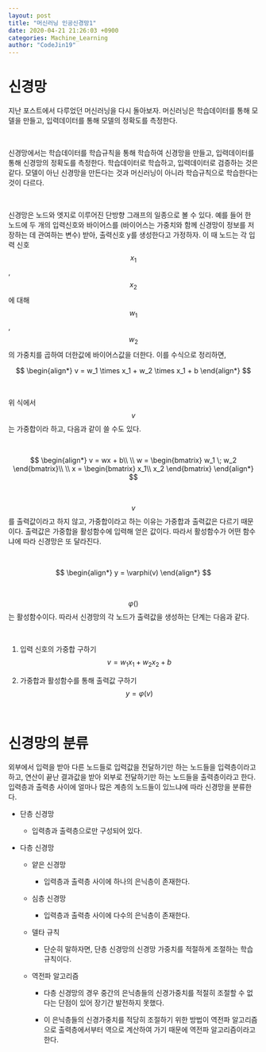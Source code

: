 ```yaml
---
layout: post
title: "머신러닝 인공신경망1"
date: 2020-04-21 21:26:03 +0900
categories: Machine_Learning
author: "CodeJin19"
---
```


# 신경망

지난 포스트에서 다루었던 머신러닝을 다시 돌아보자. 머신러닝은 학습데이터를 통해 모델을 만들고, 입력데이터를 통해 모델의 정확도를 측정한다.

<br>

신경망에서는 학습데이터를 학습규칙을 통해 학습하여 신경망을 만들고, 입력데이터를 통해 신경망의 정확도를 측정한다. 학습데이터로 학습하고, 입력데이터로 검증하는 것은 같다. 모델이 아닌 신경망을 만든다는 것과 머신러닝이 아니라 학습규칙으로 학습한다는 것이 다르다.

<br>

신경망은 노드와 엣지로 이루어진 단방향 그래프의 일종으로 볼 수 있다. 예를 들어 한 노드에 두 개의 입력신호와 바이어스를 (바이어스는 가중치와 함께 신경망이 정보를 저장하는 데 관여하는 변수) 받아, 출력신호 y를 생성한다고 가정하자. 이 때 노드는 각 입력 신호 $$x_1$$, $$x_2$$에 대해 $$w_1$$, $$w_2$$의 가중치를 곱하여 더한값에 바이어스값을 더한다. 이를 수식으로 정리하면, 

$$
\begin{align*}
v = w_1 \times x_1 + w_2 \times x_1 + b
\end{align*}
$$

<br>

위 식에서 $$v$$는 가중합이라 하고, 다음과 같이 쓸 수도 있다.

<br>

$$
\begin{align*}
v = wx + b\\
\\
w = 
\begin{bmatrix}
w_1 \; w_2
\end{bmatrix}\\
\\
x = 
\begin{bmatrix}
x_1\\
x_2
\end{bmatrix}
\end{align*}
$$

<br>

$$v$$를 출력값이라고 하지 않고, 가중합이라고 하는 이유는 가중합과 출력값은 다르기 때문이다. 출력값은 가중합을 활성함수에 입력해 얻은 값이다. 따라서 활성함수가 어떤 함수냐에 따라 신경망은 또 달라진다.

<br>

$$
\begin{align*}
y = \varphi(v)
\end{align*}
$$

<br>

$$\varphi()$$는 활성함수이다. 따라서 신경망의 각 노드가 출력값을 생성하는 단계는 다음과 같다.

<br>

1. 입력 신호의 가중합 구하기 $$v = w_1 x_1 + w_2 x_2 + b$$

2. 가중합과 활성함수를 통해 출력값 구하기 $$y = \varphi(v)$$

<br>

# 신경망의 분류

외부에서 입력을 받아 다른 노드들로 입력값을 전달하기만 하는 노드들을 입력층이라고 하고, 연산이 끝난 결과값을 받아 외부로 전달하기만 하는 노드들을 출력층이라고 한다. 입력층과 출력층 사이에 얼마나 많은 계층의 노드들이 있느냐에 따라 신경망을 분류한다.

- 단층 신경망

  - 입력층과 출력층으로만 구성되어 있다.

- 다층 신경망

  - 얕은 신경망

    - 입력층과 출력층 사이에 하나의 은닉층이 존재한다.

  - 심층 신경망

    - 입력층과 출력층 사이에 다수의 은닉층이 존재한다.

  - 델타 규칙

    - 단순히 말하자면, 단층 신경망의 신경망 가중치를 적절하게 조절하는 학습 규칙이다.

  - 역전파 알고리즘

    - 다층 신경망의 경우 중간의 은닉층들의 신경가중치를 적절히 조절할 수 없다는 단점이 있어 장기간 발전하지 못했다.

    - 이 은닉층들의 신경가중치를 적당히 조절하기 위한 방법이 역전파 알고리즘으로 출력층에서부터 역으로 계산하여 가기 때문에 역전파 알고리즘이라고 한다.